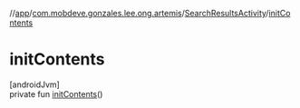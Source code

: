 //[app](../../../index.md)/[com.mobdeve.gonzales.lee.ong.artemis](../index.md)/[SearchResultsActivity](index.md)/[initContents](init-contents.md)

# initContents

[androidJvm]\
private fun [initContents](init-contents.md)()
